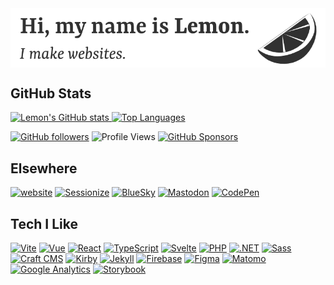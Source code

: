 <div style="aspect-ratio:800/150;max-width:880px;">
  <a href="https://ahoylemon.xyz" target="_blank">
    <picture>
      <source srcset="img/header-on-dark.png" media="(prefers-color-scheme: dark)">
      <img src="img/header-on-light.png" alt="Hi, my name is Lemon. I make websites." style="width:100%;height:auto;display:block;" />
    </picture>
  </a>
</div>


## GitHub Stats
[
![Lemon's GitHub stats](https://github-readme-stats.vercel.app/api?username=ahoylemon&i&show_icons=true&theme=transparent&icon_color=e4e72c&show=reviews,prs_merged&include_all_commits=true&hide=contribs&hide_border=true)
](https://github.com/AhoyLemon?tab=repositories)
[
![Top Languages](https://github-readme-stats.vercel.app/api/top-langs/?username=ahoylemon&hide=hack&hide_border=true&layout=compact&langs_count=10&theme=transparent)
](https://github.com/AhoyLemon?tab=repositories)


[![GitHub followers](https://img.shields.io/github/followers/ahoylemon?label=followers&style=for-the-badge)](https://github.com/ahoylemon?tab=followers)
![Profile Views](https://komarev.com/ghpvc/?username=ahoylemon&style=for-the-badge)
[![GitHub Sponsors](https://img.shields.io/badge/Sponsor-❤-ff69b4?style=for-the-badge&logo=github-sponsors)](https://github.com/sponsors/ahoylemon)

## Elsewhere
[![website](https://img.shields.io/badge/website-ahoylemon.xyz-313131?style=for-the-badge&labelColor=e4e72c)](https://ahoylemon.xyz)
[![Sessionize](https://img.shields.io/badge/-lemon-313131?style=for-the-badge&logo=sessionize&logoColor=fff&labelColor=009688)](https://sessionize.com/lemon)
[![BlueSky](https://img.shields.io/badge/-ahoylemon.xyz-313131?style=for-the-badge&logo=bluesky&logoColor=fff&labelColor=1da1f2)](https://bsky.app/profile/ahoylemon.xyz)
[![Mastodon](https://img.shields.io/badge/-@ahoylemon-313131?style=for-the-badge&logo=mastodon&logoColor=fff&labelColor=6364ff)](https://mastodon.social/@ahoylemon)
[![CodePen](https://img.shields.io/badge/-@ahoylemon-313131?style=for-the-badge&logo=codepen&logoColor=fff&labelColor=000000)](https://codepen.io/ahoylemon)


## Tech I Like

[![Vite](https://img.shields.io/badge/-Vite-313131?style=flat&logo=vite&logoColor=fff&labelColor=646cff)](https://vitejs.dev/)
[![Vue](https://img.shields.io/badge/-Vue-313131?style=flat&logo=vue.js&logoColor=fff&labelColor=42b883)](https://vuejs.org/) 
[![React](https://img.shields.io/badge/-React-313131?style=flat&logo=react&logoColor=fff&labelColor=61dafb)](https://react.dev/)
[![TypeScript](https://img.shields.io/badge/-TypeScript-313131?style=flat&logo=typescript&logoColor=fff&labelColor=3178c6)](https://www.typescriptlang.org/)
[![Svelte](https://img.shields.io/badge/-Svelte-313131?style=flat&logo=svelte&logoColor=fff&labelColor=ff3e00)](https://svelte.dev/)
[![PHP](https://img.shields.io/badge/-PHP-313131?style=flat&logo=php&logoColor=fff&labelColor=777bb4)](https://www.php.net/)
[![.NET](https://img.shields.io/badge/-.NET-313131?style=flat&logo=dotnet&logoColor=fff&labelColor=512bd4)](https://dotnet.microsoft.com/) [![Sass](https://img.shields.io/badge/-Sass-313131?style=flat&logo=sass&logoColor=fff&labelColor=cc6699)](https://sass-lang.com/)
[![Craft CMS](https://img.shields.io/badge/-Craft-313131?style=flat&logo=craftcms&logoColor=fff&labelColor=e5422b)](https://craftcms.com/)
[![Kirby](https://img.shields.io/badge/-Kirby-313131?style=flat&logo=kirby&logoColor=fff&labelColor=ff0100)](https://getkirby.com/)
[![Jekyll](https://img.shields.io/badge/-Jekyll-313131?style=flat&logo=jekyll&logoColor=fff&labelColor=cc0000)](https://jekyllrb.com/)
[![Firebase](https://img.shields.io/badge/-Firebase-313131?style=flat&logo=firebase&logoColor=fff&labelColor=ffca28)](https://firebase.google.com/)
[![Figma](https://img.shields.io/badge/-Figma-313131?style=flat&logo=figma&logoColor=fff&labelColor=f24e1e)](https://figma.com/)
[![Matomo](https://img.shields.io/badge/-Matomo-313131?style=flat&logo=matomo&logoColor=fff&labelColor=3152a0)](https://matomo.org/)
[![Google Analytics](https://img.shields.io/badge/-Google%20Analytics-313131?style=flat&logo=google-analytics&logoColor=fff&labelColor=ea4335)](https://analytics.google.com/)
[![Storybook](https://img.shields.io/badge/-Storybook-313131?style=flat&logo=storybook&logoColor=fff&labelColor=ff4785)](https://storybook.js.org/)